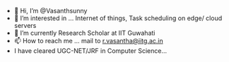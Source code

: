 - 👋 Hi, I’m @Vasanthsunny
- 👀 I’m interested in ... Internet of things, Task scheduling on edge/ cloud servers
- 🌱 I’m currently Research Scholar at IIT Guwahati
- 📫 How to reach me ... mail to r.vasantha@iitg.ac.in
- I have cleared UGC-NET/JRF in Computer Science...

<!---
Vasanthsunny/Vasanthsunny is a ✨ special ✨ repository because its `README.md` (this file) appears on your GitHub profile.
You can click the Preview link to take a look at your changes.
--->
